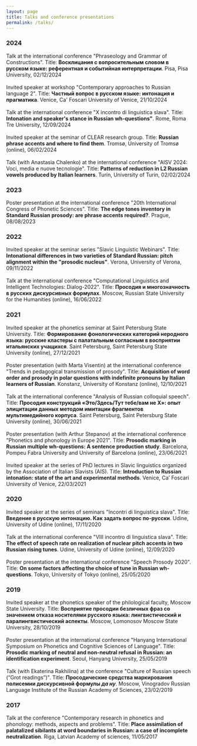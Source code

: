 ```yaml
---
layout: page
title: Talks and conference presentations
permalink: /talks/
---
```


<h3>2024</h3>
Talk at the international conference "Phraseology and Grammar of Constructions". Title: <b>Восклицания с вопросительным словом в русском языке: референтная и событийная интерпретации</b>. Pisa, Pisa University, 02/12/2024 
<br>
<br>
Invited speaker at workshop "Contemporary approaches to Russian language 2". Title: <b>Частный вопрос в русском языке: интонация и прагматика</b>. Venice, Ca' Foscari University of Venice, 21/10/2024 
<br>
<br>
Talk at the international conference "X incontro di linguistica slava". Title: <b>Intonation and speaker's stance in Russian wh-questions"</b>. Rome, Roma Tre University, 12/09/2024 
<br>
<br>
Invited speaker at the seminar of CLEAR research group. Title: <b>Russian phrase accents and where to find them</b>. Tromsø, University of Tromsø (online), 06/02/2024
<br>
<br>
Talk (with Anastasia Chalenko) at the international conference "AISV 2024: Voci, media e nuove tecnologie". Title: <b>Patterns of reduction in L2 Russian vowels produced by Italian learners</b>. Turin, University of Turin, 02/02/2024
<br>
<h3>2023</h3>
Poster presentation at the international conference "20th International Congress of Phonetic Sciences". Title: <b>The edge tones inventory in Standard Russian prosody: are phrase accents required?</b>. Prague, 08/08/2023
<br>
<h3>2022</h3>
Invited speaker at the seminar series "Slaviс Linguistic Webinars". Title: <b>Intonational differences in two varieties of Standard Russian: pitch alignment within the "prosodic nucleus"</b>. Verona, University of Verona, 09/11/2022
<br>
<br>
Talk at the international conference "Computational Linguistics and Intelligent Technologies: Dialog-2022". Title: <b>Просодия и многозначность в русских дискурсивных формулах</b>. Moscow, Russian State University for the Humanities (online), 16/06/2022
<br>
<h3>2021</h3>
Invited speaker at the phonetics seminar at Saint Petersburg State University. Title: <b>Формирование фонологических категорий неродного языка: русские кластеры с палатальным согласным в восприятии итальянских учащихся</b>. Saint Petersburg, Saint Petersburg State University (online), 27/12/2021 
<br>
<br>
Poster presentation (with Marta Visentin) at the international conference "Trends in pedagogical transmission of prosody". Title: <b>Acquisition of word order and prosody in polar questions with indefinite pronouns by Italian learners of Russian</b>. Konstanz, University of Konstanz (online), 12/10/2021 
<br>
<br>
Talk at the international conference "Analysis of Russian colloquial speech". Title: <b>Просодия конструкций «Это/Здесь/Тут тебе/вам не X»: опыт элицитации данных методом имитации фрагментов мультимедийного корпуса</b>. Saint Petersburg, Saint Petersburg State University (online), 30/06/2021 
<br>
<br>
Poster presentation (with Arthur Stepanov) at the international conference "Phonetics and phonology in Europe 2021". Title: <b>Prosodic marking in Russian multiple wh-questions: A sentence production study</b>. Barcelona, Pompeu Fabra University and University of Barcelona (online), 23/06/2021
<br>
<br>
Invited speaker at the series of PhD lectures in Slavic linguistics organized by the Association of Italian Slavists (AIS). Title: <b>Introduction to Russian intonation: state of the art and experimental methods</b>. Venice, Ca’ Foscari University of Venice, 22/03/2021
<br>
<h3>2020</h3>
Invited speaker at the series of seminars "Incontri di linguistica slava". Title: <b>Введение в русскую интонацию. Как задать вопрос по-русски</b>. Udine, University of Udine (online), 17/11/2020 
<br>
<br>
Talk at the international conference "VIII incontro di linguistica slava". Title: <b>The effect of speech rate on realization of nuclear pitch accents in two Russian rising tunes</b>. Udine, University of Udine (online), 12/09/2020
<br>
<br>
Poster presentation at the international conference "Speech Prosody 2020". Title: <b>On some factors affecting the choice of tune in Russian wh-questions</b>. Tokyo, University of Tokyo (online), 25/05/2020
<br>
<h3>2019</h3>
Invited speaker at the phonetics speaker of the philological faculty, Moscow State University. Title: <b>Восприятие просодии безличных фраз со значением отказа носителями русского языка: лингвистический и паралингвистический аспекты</b>. Moscow, Lomonosov Moscow State University, 28/10/2019 
<br>
<br>
Poster presentation at the international conference "Hanyang International Symposium on Phonetics and Cognitive Sciences of Language". Title: <b>Prosodic marking of neutral and non-neutral refusal in Russian: an identification experiment</b>. Seoul, Hanyang University, 25/05/2019
<br>
<br>
Talk (with Ekaterina Rakhilina) at the conference "Culture of Russian speech (“Grot readings”)". Title: <b>Просодические средства маркирования полисемии дискурсивной формулы <i>да ну</i></b>. Moscow, Vinogradov Russian Language Institute of the Russian Academy of Sciences, 23/02/2019
<br>
<h3>2017</h3>
Talk at the conference "Contemporary research in phonetics and phonology: methods, aspects and problems". Title: <b>Place assimilation of palatalized sibilants at word boundaries in Russian: a case of incomplete neutralization</b>. Riga, Latvian Academy of sciences, 11/05/2017

